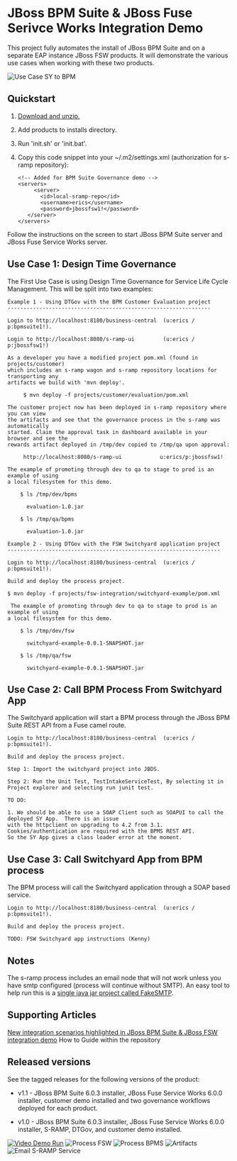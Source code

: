 JBoss BPM Suite & JBoss Fuse Serivce Works Integration Demo
===========================================================
This project fully automates the install of JBoss BPM Suite and on a separate EAP instance JBoss FSW products. It will demonstrate
the various use cases when working with these two products.

![Use Case SY to BPM](https://github.com/eschabell/bpms-fsw-integration-demo/blob/master/docs/demo-images/fsw-bpms-integration-2.png?raw=true)

Quickstart
----------

1. [Download and unzip.](https://github.com/eschabell/bpms-fsw-integration-demo/archive/master.zip)

2. Add products to installs directory.

3. Run 'init.sh' or 'init.bat'.

4. Copy this code snippet into your ~/.m2/settings.xml (authorization for s-ramp repository):

   ```
   <!-- Added for BPM Suite Governance demo -->
   <servers>
   		<server>
          <id>local-sramp-repo</id>
          <username>erics</username>
          <password>jbossfsw1!</password>
      </server>
   </servers>
   ```

Follow the instructions on the screen to start JBoss BPM Suite server and JBoss Fuse Service Works server.


Use Case 1: Design Time Governance  
----------------------------------

The First Use Case is using Design Time Governance for Service Life Cycle Management.  This will be split into two examples:  

   ```
   Example 1 - Using DTGov with the BPM Customer Evaluation project  
   ----------------------------------------------------------------

   Login to http://localhost:8180/business-central  (u:erics / p:bpmsuite1!).

   Login to http://localhost:8080/s-ramp-ui         (u:erics / p:jbossfsw1!)

   As a developer you have a modified project pom.xml (found in projects/customer)
   which includes an s-ramp wagon and s-ramp repository locations for transporting any
   artifacts we build with 'mvn deploy'.

        $ mvn deploy -f projects/customer/evaluation/pom.xml

   The customer project now has been deployed in s-ramp repository where you can view
   the artifacts and see that the governance process in the s-ramp was automatically
   started. Claim the approval task in dashboard available in your browser and see the
   rewards artifact deployed in /tmp/dev copied to /tmp/qa upon approval:

        http://localhost:8080/s-ramp-ui            u:erics/p:jbossfsw1!       

   The example of promoting through dev to qa to stage to prod is an example of using
   a local filesystem for this demo.

       $ ls /tmp/dev/bpms

         evaluation-1.0.jar
       
       $ ls /tmp/qa/bpms

         evaluation-1.0.jar
   ```

   ```
   Example 2 - Using DTGov with the FSW Switchyard application project  
   -------------------------------------------------------------------
 
   Login to http://localhost:8180/business-central  (u:erics / p:bpmsuite1!).

   Build and deploy the process project.

   $ mvn deploy -f projects/fsw-integration/switchyard-example/pom.xml
   
    The example of promoting through dev to qa to stage to prod is an example of using
   a local filesystem for this demo.

       $ ls /tmp/dev/fsw

         switchyard-example-0.0.1-SNAPSHOT.jar
       
       $ ls /tmp/qa/fsw

         switchyard-example-0.0.1-SNAPSHOT.jar
   ```


Use Case 2: Call BPM Process From Switchyard App
------------------------------------------------
The Switchyard application will start a BPM process through the JBoss BPM Suite REST API from a Fuse camel route.
  
   ```
   Login to http://localhost:8180/business-central  (u:erics / p:bpmsuite1!).

   Build and deploy the process project.

   Step 1: Import the switchyard project into JBDS.
   
   Step 2: Run the Unit Test, TestIntakeServiceTest, By selecting it in Project explorer and selecting run junit test.
   
   TO DO: 
   
   1. We should be able to use a SOAP Client such as SOAPUI to call the deployed SY App.  There is an issue  
   with the httpclient on upgrading to 4.2 from 3.1.  Cookies/authentication are required with the BPMS REST API.  
   So the SY App gives a class loader error at the moment.  
   ```

Use Case 3: Call Switchyard App from BPM process
------------------------------------------------
The BPM process will call the Switchyard application through a SOAP based service.
  
   ```
   Login to http://localhost:8180/business-central  (u:erics / p:bpmsuite1!).

   Build and deploy the process project.

   TODO: FSW Switchyard app instructions (Kenny) 
   ```


Notes
-----
The s-ramp process includes an email node that will not work unless you have smtp configured (process will continue without SMTP). 
An easy tool to help run this is a [single java jar project called FakeSMTP](http://nilhcem.github.io/FakeSMTP).


Supporting Articles
-------------------
[New integration scenarios highlighted in JBoss BPM Suite & JBoss FSW integration demo](http://www.schabell.org/2014/08/new-integration-scenarios-bpmsuite-fsw-demo.html)
How to Guide within the repository  

Released versions
-----------------

See the tagged releases for the following versions of the product:

- v1.1 - JBoss BPM Suite 6.0.3 installer, JBoss Fuse Service Works 6.0.0 installer, customer demo installed and two governance
	workflows deployed for each product.

- v1.0 - JBoss BPM Suite 6.0.3 installer, JBoss Fuse Service Works 6.0.0 installer, S-RAMP, DTGov, and customer demo installed.


[![Video Demo Run](https://github.com/eschabell/bpms-fsw-integration-demo/blob/master/docs/demo-images/video-demo-run.png?raw=true)](http://vimeo.com/ericschabell/bpms-fsw-integration-demo-installation-governance)
![Process FSW](https://github.com/eschabell/bpms-fsw-integration-demo/blob/master/docs/demo-images/dtgov-process-fsw.png?raw=true)
![Process BPMS](https://github.com/eschabell/bpms-fsw-integration-demo/blob/master/docs/demo-images/dtgov-process-bpms.png?raw=true)
![Artifacts](https://github.com/eschabell/bpms-fsw-integration-demo/blob/master/docs/demo-images/sramp-artifacts.png?raw=true)
![Email S-RAMP Service](https://github.com/eschabell/bpms-fsw-integration-demo/blob/master/docs/demo-images/sramp-email-notify.png?raw=true)

